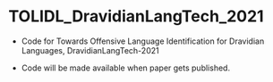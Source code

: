 # TOLIDL_DravidianLangTech_2021
* Code for Towards Offensive Language Identification for Dravidian Languages, DravidianLangTech-2021

* Code will be made available when paper gets published.

